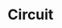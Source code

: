 ---
layout: base
title: Circuit
hero-heading: "Vi designar &amp; utvecklar digitala tjänster"
hero-body: "Circuit är en digital byrå som är tillräckligt liten för att vara personlig och engagerad men tillräckligt stor för att kunna leverera enastående projekt och förvaltning."
---